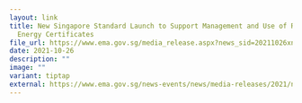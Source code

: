 ```yaml
---
layout: link
title: New Singapore Standard Launch to Support Management and Use of Renewable
  Energy Certificates
file_url: https://www.ema.gov.sg/media_release.aspx?news_sid=20211026xnJX3nGtlY4p
date: 2021-10-26
description: ""
image: ""
variant: tiptap
external: https://www.ema.gov.sg/news-events/news/media-releases/2021/new-singapore-standard-launch-to-support-management-and-use-of-renewable-energy-certificates
---
```

